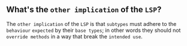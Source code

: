 What's the `other implication` of the `LSP`?
---
The `other implication` of the `LSP`  is that `subtypes` must adhere to the `behaviour` `expected` by their `base types`; in other words they should not `override methods` in a way that break the `intended use`.